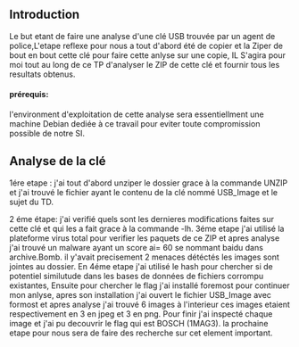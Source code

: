  ## Introduction
Le but etant de faire une analyse d'une clé USB trouvée par un agent de police,L'etape reflexe pour nous a tout d'abord été de copier et la  Ziper de bout en bout cette clé pour faire cette anlyse sur une copie, IL S'agira pour moi tout au long de ce TP d'analyser le ZIP de cette clé et fournir tous les resultats obtenus.
 
#### prérequis:
l'environment d'exploitation de cette analyse sera essentiellment une machine Debian dediée à ce travail pour eviter toute compromission possible de notre SI.       

## Analyse de la clé
                                                   
1ére etape : j'ai tout d'abord unziper le dossier grace à la commande UNZIP et j'ai trouvé le fichier ayant le contenu de la clé nommé USB_Image et le sujet du TD.

2 éme étape: j'ai verifié quels sont les dernieres modifications faites sur cette clé et qui les a fait grace à la commande -lh.
3éme etape j'ai utilisé la plateforme virus total pour verifier les paquets de ce ZIP et apres analyse j'ai trouvé un malware ayant un score ai= 60 se nommant baidu dans archive.Bomb.
il y'avait precisement 2 menaces détéctés les images sont jointes au dossier.
En 4éme etape j'ai utilisé le hash pour chercher si de potentiel similutude dans les bases de données de fichiers corrompu existantes,
Ensuite pour chercher le flag j'ai installé foremost pour continuer mon anlyse, apres son installation j'ai ouvert le fichier USB_Image avec formost et apres analyse j'ai trouvé 6 images à l'interieur ces images etaient respectivement en 3 en jpeg et 3 en png.
Pour finir j'ai inspecté chaque image et j'ai pu decouvrir le flag qui est BOSCH (1MAG3).
la prochaine etape pour nous sera de faire des recherche sur cet element important.
